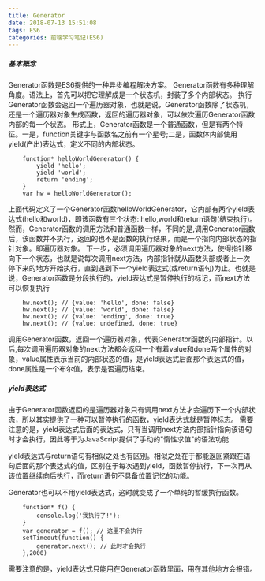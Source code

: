 ```yaml
---
title: Generator
date: 2018-07-13 15:51:08
tags: ES6
categories: 前端学习笔记(ES6)
---
```

##### 基本概念
Generator函数是ES6提供的一种异步编程解决方案。
Generator函数有多种理解角度。语法上，首先可以把它理解成是一个状态机，封装了多个内部状态。
执行Generator函数会返回一个遍历器对象，也就是说，Generator函数除了状态机，还是一个遍历器对象生成函数，返回的遍历器对象，可以依次遍历Generator函数内部的每一个状态。
形式上，Generator函数是一个普通函数，但是有两个特征。一是，function关键字与函数名之前有一个星号;二是，函数体内部使用yield(产出)表达式，定义不同的内部状态。
```
    function* helloWorldGenerator() {
        yield 'hello';
        yield 'world';
        return 'ending';
    }
    var hw = helloWorldGenerator();
```
上面代码定义了一个Generator函数helloWorldGenerator，它内部有两个yield表达式(hello和world)，即该函数有三个状态: hello,world和return语句(结束执行)。
然而，Generator函数的调用方法和普通函数一样，不同的是,调用Generator函数后，该函数并不执行，返回的也不是函数的执行结果，而是一个指向内部状态的指针对象。即遍历器对象。
下一步，必须调用遍历器对象的next方法，使得指针移向下一个状态，也就是说每次调用next方法，内部指针就从函数头部或者上一次停下来的地方开始执行，直到遇到下一个yield表达式(或return语句)为止。也就是说，Generator函数是分段执行的，yield表达式是暂停执行的标记，而next方法可以恢复执行
```
    hw.next(); // {value: 'hello', done: false}
    hw.next(); // {value: 'world', done: false}
    hw.next(); // {value: 'ending', done: true}
    hw.next(); // {value: undefined, done: true}
```
调用Generator函数，返回一个遍历器对象，代表Generator函数的内部指针。以后,每次调用遍历器对象的next方法都会返回一个有着value和done两个属性的对象，value属性表示当前的内部状态的值，是yield表达式后面那个表达式的值，done属性是一个布尔值，表示是否遍历结束。
##### yield表达式
由于Generator函数返回的是遍历器对象只有调用next方法才会遍历下一个内部状态，所以其实提供了一种可以暂停执行的函数，yield表达式就是暂停标志。
需要注意的是，yield表达式后面的表达式，只有当调用next方法内部指针指向该语句时才会执行，因此等于为JavaScript提供了手动的"惰性求值"的语法功能

yield表达式与return语句有相似之处也有区别。相似之处在于都能返回紧跟在语句后面的那个表达式的值，区别在于每次遇到yield，函数暂停执行，下一次再从该位置继续向后执行，而return语句不具备位置记忆的功能。

Generator也可以不用yield表达式，这时就变成了一个单纯的暂缓执行函数。
```
    function* f() {
        console.log('我执行了!');
    }
    var generator = f(); // 这里不会执行
    setTimeout(function() {
        generator.next(); // 此时才会执行
    },2000)
```
需要注意的是，yield表达式只能用在Generator函数里面，用在其他地方会报错。

